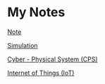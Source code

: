 # My Notes

[Note](https://github.com/sureeratk/note.git)

[Simulation](https://github.com/sureeratk/note/blob/master/Simulation%20Review.md)

[Cyber - Physical System (CPS)](https://github.com/sureeratk/note/blob/master/Cyber%20-%20Physical%20System%20(CPS).md)

[Internet of Things (IoT)](https://github.com/sureeratk/note/blob/master/Internet%20of%20Things%20(IoT).md)